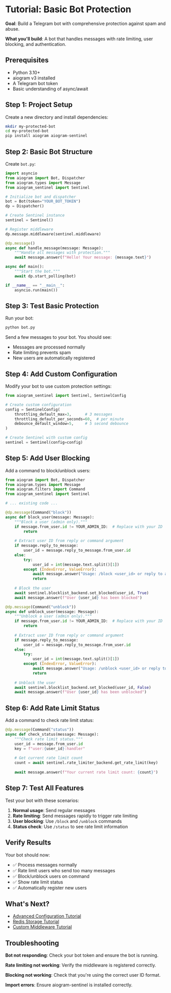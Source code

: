 # Tutorial: Basic Bot Protection

**Goal**: Build a Telegram bot with comprehensive protection against spam and abuse.

**What you'll build**: A bot that handles messages with rate limiting, user blocking, and authentication.

## Prerequisites

- Python 3.10+
- aiogram v3 installed
- A Telegram bot token
- Basic understanding of async/await

## Step 1: Project Setup

Create a new directory and install dependencies:

```bash
mkdir my-protected-bot
cd my-protected-bot
pip install aiogram aiogram-sentinel
```

## Step 2: Basic Bot Structure

Create `bot.py`:

```python
import asyncio
from aiogram import Bot, Dispatcher
from aiogram.types import Message
from aiogram_sentinel import Sentinel

# Initialize bot and dispatcher
bot = Bot(token="YOUR_BOT_TOKEN")
dp = Dispatcher()

# Create Sentinel instance
sentinel = Sentinel()

# Register middleware
dp.message.middleware(sentinel.middleware)

@dp.message()
async def handle_message(message: Message):
    """Handle all messages with protection."""
    await message.answer(f"Hello! Your message: {message.text}")

async def main():
    """Start the bot."""
    await dp.start_polling(bot)

if __name__ == "__main__":
    asyncio.run(main())
```

## Step 3: Test Basic Protection

Run your bot:

```bash
python bot.py
```

Send a few messages to your bot. You should see:
- Messages are processed normally
- Rate limiting prevents spam
- New users are automatically registered

## Step 4: Add Custom Configuration

Modify your bot to use custom protection settings:

```python
from aiogram_sentinel import Sentinel, SentinelConfig

# Create custom configuration
config = SentinelConfig(
    throttling_default_max=3,      # 3 messages
    throttling_default_per_seconds=60,  # per minute
    debounce_default_window=5,     # 5 second debounce
)

# Create Sentinel with custom config
sentinel = Sentinel(config=config)
```

## Step 5: Add User Blocking

Add a command to block/unblock users:

```python
from aiogram import Bot, Dispatcher
from aiogram.types import Message
from aiogram.filters import Command
from aiogram_sentinel import Sentinel

# ... existing code ...

@dp.message(Command("block"))
async def block_user(message: Message):
    """Block a user (admin only)."""
    if message.from_user.id != YOUR_ADMIN_ID:  # Replace with your ID
        return
    
    # Extract user ID from reply or command argument
    if message.reply_to_message:
        user_id = message.reply_to_message.from_user.id
    else:
        try:
            user_id = int(message.text.split()[1])
        except (IndexError, ValueError):
            await message.answer("Usage: /block <user_id> or reply to a message")
            return
    
    # Block the user
    await sentinel.blocklist_backend.set_blocked(user_id, True)
    await message.answer(f"User {user_id} has been blocked")

@dp.message(Command("unblock"))
async def unblock_user(message: Message):
    """Unblock a user (admin only)."""
    if message.from_user.id != YOUR_ADMIN_ID:  # Replace with your ID
        return
    
    # Extract user ID from reply or command argument
    if message.reply_to_message:
        user_id = message.reply_to_message.from_user.id
    else:
        try:
            user_id = int(message.text.split()[1])
        except (IndexError, ValueError):
            await message.answer("Usage: /unblock <user_id> or reply to a message")
            return
    
    # Unblock the user
    await sentinel.blocklist_backend.set_blocked(user_id, False)
    await message.answer(f"User {user_id} has been unblocked")
```

## Step 6: Add Rate Limit Status

Add a command to check rate limit status:

```python
@dp.message(Command("status"))
async def check_status(message: Message):
    """Check rate limit status."""
    user_id = message.from_user.id
    key = f"user:{user_id}:handler"
    
    # Get current rate limit count
    count = await sentinel.rate_limiter_backend.get_rate_limit(key)
    
    await message.answer(f"Your current rate limit count: {count}")
```

## Step 7: Test All Features

Test your bot with these scenarios:

1. **Normal usage**: Send regular messages
2. **Rate limiting**: Send messages rapidly to trigger rate limiting
3. **User blocking**: Use `/block` and `/unblock` commands
4. **Status check**: Use `/status` to see rate limit information

## Verify Results

Your bot should now:
- ✅ Process messages normally
- ✅ Rate limit users who send too many messages
- ✅ Block/unblock users on command
- ✅ Show rate limit status
- ✅ Automatically register new users

## What's Next?

- [Advanced Configuration Tutorial](advanced-configuration.md)
- [Redis Storage Tutorial](redis-storage.md)
- [Custom Middleware Tutorial](custom-middleware.md)

## Troubleshooting

**Bot not responding**: Check your bot token and ensure the bot is running.

**Rate limiting not working**: Verify the middleware is registered correctly.

**Blocking not working**: Check that you're using the correct user ID format.

**Import errors**: Ensure aiogram-sentinel is installed correctly.
